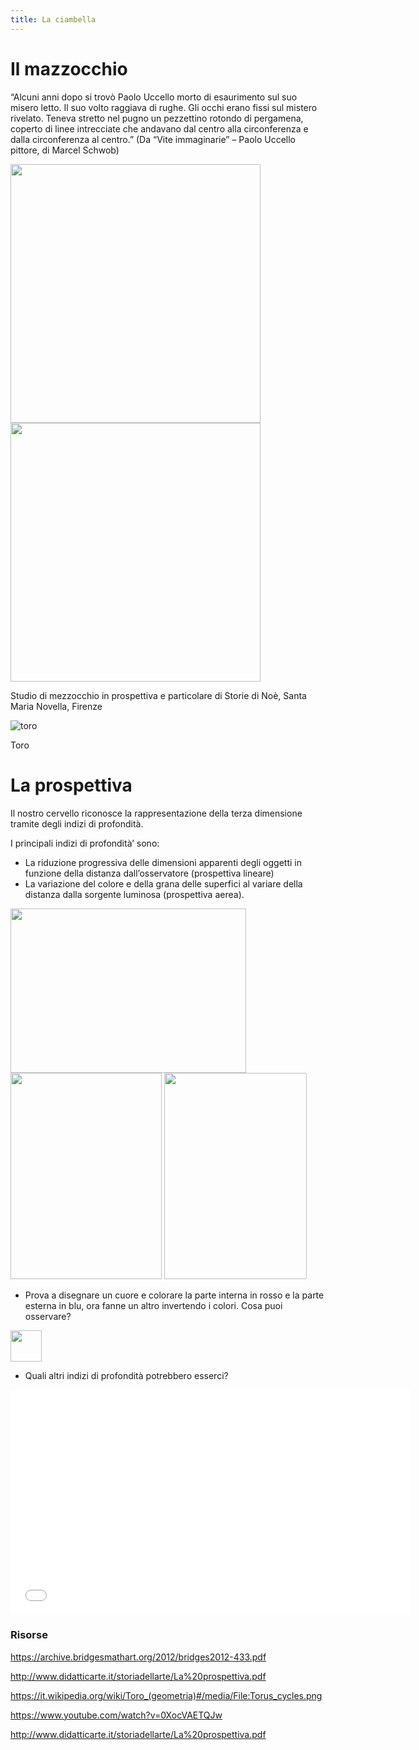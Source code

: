```yaml
---
title: La ciambella
---
```


# Il mazzocchio
“Alcuni anni dopo si trovò Paolo Uccello morto di esaurimento sul suo misero letto. Il suo volto raggiava di rughe. Gli occhi erano fissi sul mistero rivelato. Teneva stretto nel pugno un pezzettino rotondo di pergamena, coperto di linee intrecciate che andavano dal centro alla circonferenza e dalla circonferenza al centro.” (Da “Vite immaginarie” – Paolo Uccello pittore, di Marcel Schwob)


<img src="https://vestioevo.files.wordpress.com/2015/06/image15.jpg" 
width="400" height="414"> <img src="https://vestioevo.files.wordpress.com/2015/06/image16.jpg" 
width="400" height="414">    

Studio di mezzocchio in prospettiva e particolare di Storie di Noè, Santa Maria Novella, Firenze

![toro]({{site.baseurl}}/img/paolo-uccello-prospettiva.png)

Toro


# La prospettiva

Il nostro cervello riconosce la rappresentazione della terza dimensione tramite degli indizi di profondità.

I principali indizi di profondità’ sono:
 
- La riduzione progressiva delle dimensioni apparenti degli oggetti in funzione della distanza dall’osservatore (prospettiva lineare)
- La variazione del colore e della grana delle superfici al variare della distanza dalla sorgente luminosa (prospettiva aerea).


<img src="http://www.vcostantini.eu/uploads/images/prospettiva/prospettiva%20binari.jpg" 
width="377" height="263"> 
<img src="http://www.vcostantini.eu/uploads/images/linguaggio/seconda%20prospettiva%20aerea%20monocromo.jpg" 
width="242" height="330">  <img src="http://www.vcostantini.eu/uploads/images/linguaggio/seconda%20carte%20colorate%20paesaggio%20indicatori.jpg" width="228" height="330"> 


- Prova a disegnare un cuore e colorare la parte interna in rosso e la parte esterna in blu, ora fanne un altro invertendo i colori. Cosa puoi osservare? 
<img src="https://i.pinimg.com/originals/73/87/32/73873215017db5bdf4b20ef89a222cc4.jpg" width="50" height="50">

- Quali altri indizi di profondità potrebbero esserci?



<iframe width="640" height="360" src="{{site.baseurl}}/modules/prospettiva.pdf" frameborder="0" allowfullscreen></iframe>



### Risorse

https://archive.bridgesmathart.org/2012/bridges2012-433.pdf

http://www.didatticarte.it/storiadellarte/La%20prospettiva.pdf

https://it.wikipedia.org/wiki/Toro_(geometria)#/media/File:Torus_cycles.png

https://www.youtube.com/watch?v=0XocVAETQJw

http://www.didatticarte.it/storiadellarte/La%20prospettiva.pdf


